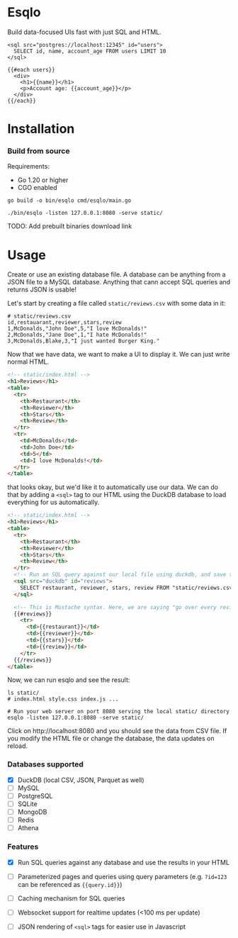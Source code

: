 # Esqlo

Build data-focused UIs fast with just SQL and HTML.

```
<sql src="postgres://localhost:12345" id="users">
  SELECT id, name, account_age FROM users LIMIT 10
</sql>

{{#each users}}
  <div>
    <h1>{{name}}</h1>
    <p>Account age: {{account_age}}</p>
  </div>
{{/each}}
```

# Installation
### Build from source

Requirements:
- Go 1.20 or higher
- CGO enabled

```shell
go build -o bin/esqlo cmd/esqlo/main.go

./bin/esqlo -listen 127.0.0.1:8080 -serve static/
```

TODO: Add prebuilt binaries download link

# Usage
Create or use an existing database file. A database can be anything from a JSON file to a MySQL database. Anything that
cann accept SQL queries and returns JSON is usable!

Let's start by creating a file called `static/reviews.csv` with some data in it:
```csv
# static/reviews.csv
id,restauarant,reviewer,stars,review
1,McDonalds,"John Doe",5,"I love McDonalds!"
2,McDonalds,"Jane Doe",1,"I hate McDonalds!"
3,McDonalds,Blake,3,"I just wanted Burger King."
```

Now that we have data, we want to make a UI to display it. We can just write normal HTML.

```html
<!-- static/index.html -->
<h1>Reviews</h1>
<table>
  <tr>
    <th>Restaurant</th>
    <th>Reviewer</th>
    <th>Stars</th>
    <th>Review</th>
  </tr>
  <tr>
    <td>McDonalds</td>
    <td>John Doe</td>
    <td>5</td>
    <td>I love McDonalds!</td>
  </tr> 
</table>
```

that looks okay, but we'd like it to automatically use our data. We can do that by adding a `<sql>` tag to our HTML using the DuckDB database to load everything for us automatically.

```html
<!-- static/index.html -->
<h1>Reviews</h1>
<table>
  <tr>
    <th>Restaurant</th>
    <th>Reviewer</th>
    <th>Stars</th>
    <th>Review</th>
  </tr>
  <!-- Run an SQL query against our local file using duckdb, and save the result in a table accessible in this HTML file -->
  <sql src="duckdb" id="reviews">
    SELECT restaurant, reviewer, stars, review FROM "static/reviews.csv"
  </sql>

  <!-- This is Mustache syntax. Here, we are saying "go over every review, and replace {{xxx}} with the result from our SQL query -->
  {{#reviews}}
    <tr>
      <td>{{restaurant}}</td>
      <td>{{reviewer}}</td>
      <td>{{stars}}</td>
      <td>{{review}}</td>
    </tr>
  {{/reviews}}
</table>
```

Now, we can run esqlo and see the result:

```shell
ls static/
# index.html style.css index.js ...

# Run your web server on port 8080 serving the local static/ directory
esqlo -listen 127.0.0.1:8080 -serve static/
```

Click on http://localhost:8080 and you should see the data from CSV file. If you modify the HTML file or change the database, the data updates on reload.

### Databases supported
- [x] DuckDB (local CSV, JSON, Parquet as well)
- [ ] MySQL
- [ ] PostgreSQL
- [ ] SQLite
- [ ] MongoDB
- [ ] Redis
- [ ] Athena

### Features
- [x] Run SQL queries against any database and use the results in your HTML
- [ ] Parameterized pages and queries using query parameters (e.g. `?id=123` can be referenced as `{{query.id}}`)
- [ ] Caching mechanism for SQL queries
- [ ] Websocket support for realtime updates (<100 ms per update)
- [ ] JSON rendering of `<sql>` tags for easier use in Javascript


